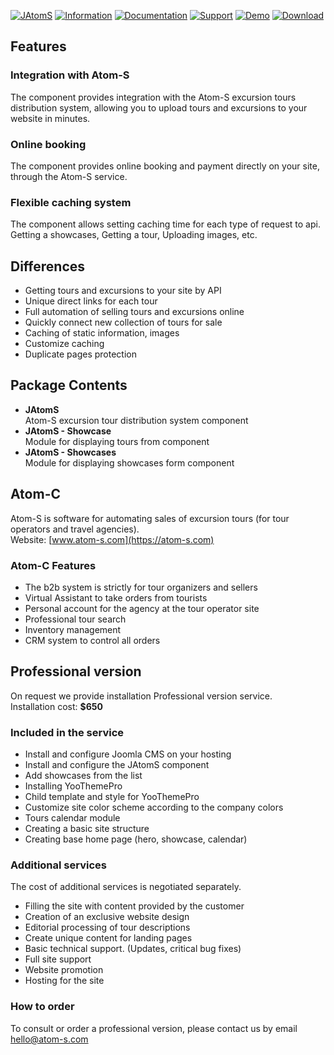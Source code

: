 [![JAtomS](https://www.septdir.com/images/marketplace/pkg_jatoms/en-GB/cover.jpg)](https://www.septdir.com/marketplace/joomla/components/jatoms)
[![Information](https://img.shields.io/badge/information--0.svg?style=for-the-badge&colorA=555&colorB=555&logoWidth=20)](https://www.septdir.com/marketplace/joomla/components/jatoms)
[![Documentation](https://img.shields.io/badge/documentation--0.svg?style=for-the-badge&colorA=555&colorB=555&logoWidth=20)](https://www.septdir.com/marketplace/joomla/components/jatoms)
[![Support](https://img.shields.io/badge/support--0.svg?style=for-the-badge&colorA=555&colorB=555&logoWidth=20)](https://github.com/SeptdirWorkshop/JAtomS/issues)
[![Demo](https://img.shields.io/badge/demo--0.svg?style=for-the-badge&colorA=555&colorB=555&logoWidth=20)](https://multidaytour.ru/)
[![Download](https://img.shields.io/github/release/SeptdirWorkshop/JAtomS.svg?style=for-the-badge&colorA=555&colorB=1e87f0&label=download)](https://www.septdir.com/marketplace/download?element=pkg_jatoms)

## Features
### Integration with Atom-S
The component provides integration with the Atom-S excursion tours distribution system, allowing you to upload tours and excursions to your website in minutes.

### Online booking
The component provides online booking and payment directly on your site, through the Atom-S service.

### Flexible caching system
The component allows setting caching time for each type of request to api.  
Getting a showcases, Getting a tour, Uploading images, etc.

## Differences
* Getting tours and excursions to your site by API
* Unique direct links for each tour
* Full automation of selling tours and excursions online
* Quickly connect new collection of tours for sale
* Caching of static information, images
* Customize caching
* Duplicate pages protection

## Package Contents
* **JAtomS**  
	Atom-S excursion tour distribution system component
* **JAtomS - Showcase**  
	Module for displaying tours from component
* **JAtomS - Showcases**  
	Module for displaying showcases form component

## Atom-C
Atom-S is software for automating sales of excursion tours (for tour operators and travel agencies).  
Website: [www.atom-s.com](https://atom-s.com)

### Atom-C Features
* The b2b system is strictly for tour organizers and sellers
* Virtual Assistant to take orders from tourists
* Personal account for the agency at the tour operator site
* Professional tour search
* Inventory management
* CRM system to control all orders

## Professional version
On request we provide installation Professional version service.  
Installation cost: **$650**

### Included in the service
* Install and configure Joomla CMS on your hosting
* Install and configure the JAtomS component
* Add showcases from the list
* Installing YooThemePro
* Child template and style for YooThemePro
* Customize site color scheme according to the company colors
* Tours calendar module
* Creating a basic site structure
* Creating base home page (hero, showcase, calendar)

### Additional services
The cost of additional services is negotiated separately.
* Filling the site with content provided by the customer
* Creation of an exclusive website design
* Editorial processing of tour descriptions
* Create unique content for landing pages
* Basic technical support. (Updates, critical bug fixes)
* Full site support
* Website promotion
* Hosting for the site

### How to order
To consult or order a professional version, please contact us by email [hello@atom-s.com](mailto:hello@atom-s.com)

